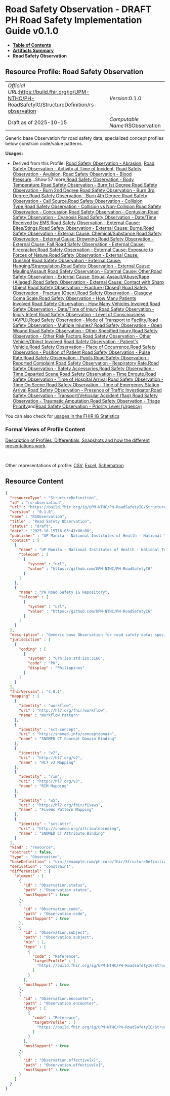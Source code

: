 # Road Safety Observation - DRAFT PH Road Safety Implementation Guide v0.1.0

* [**Table of Contents**](toc.md)
* [**Artifacts Summary**](artifacts.md)
* **Road Safety Observation**

## Resource Profile: Road Safety Observation 

| | |
| :--- | :--- |
| *Official URL*:https://build.fhir.org/ig/UPM-NTHC/PH-RoadSafetyIG/StructureDefinition/rs-observation | *Version*:0.1.0 |
| Draft as of 2025-10-15 | *Computable Name*:RSObservation |

 
Generic base Observation for road safety data; specialized concept profiles below constrain code/value patterns. 

**Usages:**

* Derived from this Profile: [Road Safety Observation - Abrasion](StructureDefinition-rs-observation-abrasion.md), [Road Safety Observation - Activity at Time of Incident](StructureDefinition-rs-observation-activity-at-incident.md), [Road Safety Observation - Avulsion](StructureDefinition-rs-observation-avulsion.md), [Road Safety Observation - Blood Pressure](StructureDefinition-rs-observation-blood-pressure.md)...Show 57 more,[Road Safety Observation - Body Temperature](StructureDefinition-rs-observation-body-temperature.md),[Road Safety Observation - Burn 1st Degree](StructureDefinition-rs-observation-burn-1st.md),[Road Safety Observation - Burn 2nd Degree](StructureDefinition-rs-observation-burn-2nd.md),[Road Safety Observation - Burn 3rd Degree](StructureDefinition-rs-observation-burn-3rd.md),[Road Safety Observation - Burn 4th Degree](StructureDefinition-rs-observation-burn-4th.md),[Road Safety Observation - Call Source](StructureDefinition-rs-observation-call-source.md),[Road Safety Observation - Collision Type](StructureDefinition-rs-observation-collision-type.md),[Road Safety Observation - Collision vs Non-Collision](StructureDefinition-rs-observation-collision-vs-noncollision.md),[Road Safety Observation - Concussion](StructureDefinition-rs-observation-concussion.md),[Road Safety Observation - Contusion](StructureDefinition-rs-observation-contusion.md),[Road Safety Observation - Cyanosis](StructureDefinition-rs-observation-cyanosis.md),[Road Safety Observation - Date/Time Received by EMS](StructureDefinition-rs-observation-date-received.md),[Road Safety Observation - External Cause: Bites/Stings](StructureDefinition-rs-observation-ec-bites-stings.md),[Road Safety Observation - External Cause: Burns](StructureDefinition-rs-observation-ec-burns.md),[Road Safety Observation - External Cause: Chemical/Substance](StructureDefinition-rs-observation-ec-chemical.md),[Road Safety Observation - External Cause: Drowning](StructureDefinition-rs-observation-ec-drowning.md),[Road Safety Observation - External Cause: Fall](StructureDefinition-rs-observation-ec-fall.md),[Road Safety Observation - External Cause: Firecracker](StructureDefinition-rs-observation-ec-firecracker.md),[Road Safety Observation - External Cause: Exposure to Forces of Nature](StructureDefinition-rs-observation-ec-forces-of-nature.md),[Road Safety Observation - External Cause: Gunshot](StructureDefinition-rs-observation-ec-gunshot.md),[Road Safety Observation - External Cause: Hanging/Strangulation](StructureDefinition-rs-observation-ec-hanging-strangulation.md),[Road Safety Observation - External Cause: Mauling/Assault](StructureDefinition-rs-observation-ec-mauling-assault.md),[Road Safety Observation - External Cause: Other](StructureDefinition-rs-observation-ec-other.md),[Road Safety Observation - External Cause: Sexual Assault/Abuse/Rape (Alleged)](StructureDefinition-rs-observation-ec-sexual-assault.md),[Road Safety Observation - External Cause: Contact with Sharp Object](StructureDefinition-rs-observation-ec-sharp-object.md),[Road Safety Observation - Fracture (Closed)](StructureDefinition-rs-observation-fracture-closed.md),[Road Safety Observation - Fracture (Open)](StructureDefinition-rs-observation-fracture-open.md),[Road Safety Observation - Glasgow Coma Scale](StructureDefinition-rs-observation-gcs.md),[Road Safety Observation - How Many Patients Involved](StructureDefinition-rs-observation-how-many-patients.md),[Road Safety Observation - How Many Vehicles Involved](StructureDefinition-rs-observation-how-many-vehicles.md),[Road Safety Observation - Date/Time of Injury](StructureDefinition-rs-observation-injury-datetime.md),[Road Safety Observation - Injury Intent](StructureDefinition-rs-observation-injury-intent.md),[Road Safety Observation - Level of Consciousness (AVPU)](StructureDefinition-rs-observation-level-of-consciousness.md),[Road Safety Observation - Mode of Transport to Facility](StructureDefinition-rs-observation-mode-of-transport.md),[Road Safety Observation - Multiple Injuries?](StructureDefinition-rs-observation-multiple-injuries.md),[Road Safety Observation - Open Wound](StructureDefinition-rs-observation-open-wound.md),[Road Safety Observation - Other Specified Injury](StructureDefinition-rs-observation-other-injury.md),[Road Safety Observation - Other Risk Factors](StructureDefinition-rs-observation-other-risk-factors.md),[Road Safety Observation - Other Vehicle/Object Involved](StructureDefinition-rs-observation-other-vehicle.md),[Road Safety Observation - Patient's Vehicle](StructureDefinition-rs-observation-patients-vehicle.md),[Road Safety Observation - Place of Occurrence](StructureDefinition-rs-observation-place-of-occurrence.md),[Road Safety Observation - Position of Patient](StructureDefinition-rs-observation-position-of-patient.md),[Road Safety Observation - Pulse Rate](StructureDefinition-rs-observation-pulse-rate.md),[Road Safety Observation - Pupils](StructureDefinition-rs-observation-pupils.md),[Road Safety Observation - Reported Complaint](StructureDefinition-rs-observation-reported-complaint.md),[Road Safety Observation - Respiratory Rate](StructureDefinition-rs-observation-respiratory-rate.md),[Road Safety Observation - Safety Accessories](StructureDefinition-rs-observation-safety-accessories.md),[Road Safety Observation - Time Departed Scene](StructureDefinition-rs-observation-time-departed.md),[Road Safety Observation - Time Enroute](StructureDefinition-rs-observation-time-enroute.md),[Road Safety Observation - Time of Hospital Arrival](StructureDefinition-rs-observation-time-hospital-arrival.md),[Road Safety Observation - Time On Scene](StructureDefinition-rs-observation-time-on-scene.md),[Road Safety Observation - Time of Emergency Station Arrival](StructureDefinition-rs-observation-time-station-arrival.md),[Road Safety Observation - Presence of Traffic Investigator](StructureDefinition-rs-observation-traffic-investigator.md),[Road Safety Observation - Transport/Vehicular Accident (flag)](StructureDefinition-rs-observation-transport-vehicular-flag.md),[Road Safety Observation - Traumatic Amputation](StructureDefinition-rs-observation-traumatic-amputation.md),[Road Safety Observation - Triage Priority](StructureDefinition-rs-observation-triage-priority.md)and[Road Safety Observation - Priority Level (Urgency)](StructureDefinition-rs-observation-urgency.md)

You can also check for [usages in the FHIR IG Statistics](https://packages2.fhir.org/xig/example.fhir.ph.roadsafety|current/StructureDefinition/rs-observation)

### Formal Views of Profile Content

 [Description of Profiles, Differentials, Snapshots and how the different presentations work](http://build.fhir.org/ig/FHIR/ig-guidance/readingIgs.html#structure-definitions). 

 

Other representations of profile: [CSV](StructureDefinition-rs-observation.csv), [Excel](StructureDefinition-rs-observation.xlsx), [Schematron](StructureDefinition-rs-observation.sch) 



## Resource Content

```json
{
  "resourceType" : "StructureDefinition",
  "id" : "rs-observation",
  "url" : "https://build.fhir.org/ig/UPM-NTHC/PH-RoadSafetyIG/StructureDefinition/rs-observation",
  "version" : "0.1.0",
  "name" : "RSObservation",
  "title" : "Road Safety Observation",
  "status" : "draft",
  "date" : "2025-10-15T16:03:41+00:00",
  "publisher" : "UP Manila - National Institutes of Health - National Telehealth Center",
  "contact" : [
    {
      "name" : "UP Manila - National Institutes of Health - National Telehealth Center",
      "telecom" : [
        {
          "system" : "url",
          "value" : "https://github.com/UPM-NTHC/PH-RoadSafetyIG"
        }
      ]
    },
    {
      "name" : "PH Road Safety IG Repository",
      "telecom" : [
        {
          "system" : "url",
          "value" : "https://github.com/UPM-NTHC/PH-RoadSafetyIG"
        }
      ]
    }
  ],
  "description" : "Generic base Observation for road safety data; specialized concept profiles below constrain code/value patterns.",
  "jurisdiction" : [
    {
      "coding" : [
        {
          "system" : "urn:iso:std:iso:3166",
          "code" : "PH",
          "display" : "Philippines"
        }
      ]
    }
  ],
  "fhirVersion" : "4.0.1",
  "mapping" : [
    {
      "identity" : "workflow",
      "uri" : "http://hl7.org/fhir/workflow",
      "name" : "Workflow Pattern"
    },
    {
      "identity" : "sct-concept",
      "uri" : "http://snomed.info/conceptdomain",
      "name" : "SNOMED CT Concept Domain Binding"
    },
    {
      "identity" : "v2",
      "uri" : "http://hl7.org/v2",
      "name" : "HL7 v2 Mapping"
    },
    {
      "identity" : "rim",
      "uri" : "http://hl7.org/v3",
      "name" : "RIM Mapping"
    },
    {
      "identity" : "w5",
      "uri" : "http://hl7.org/fhir/fivews",
      "name" : "FiveWs Pattern Mapping"
    },
    {
      "identity" : "sct-attr",
      "uri" : "http://snomed.org/attributebinding",
      "name" : "SNOMED CT Attribute Binding"
    }
  ],
  "kind" : "resource",
  "abstract" : false,
  "type" : "Observation",
  "baseDefinition" : "urn://example.com/ph-core/fhir/StructureDefinition/ph-core-observation",
  "derivation" : "constraint",
  "differential" : {
    "element" : [
      {
        "id" : "Observation.status",
        "path" : "Observation.status",
        "mustSupport" : true
      },
      {
        "id" : "Observation.code",
        "path" : "Observation.code",
        "mustSupport" : true
      },
      {
        "id" : "Observation.subject",
        "path" : "Observation.subject",
        "min" : 1,
        "type" : [
          {
            "code" : "Reference",
            "targetProfile" : [
              "https://build.fhir.org/ig/UPM-NTHC/PH-RoadSafetyIG/StructureDefinition/rs-patient"
            ]
          }
        ],
        "mustSupport" : true
      },
      {
        "id" : "Observation.encounter",
        "path" : "Observation.encounter",
        "type" : [
          {
            "code" : "Reference",
            "targetProfile" : [
              "https://build.fhir.org/ig/UPM-NTHC/PH-RoadSafetyIG/StructureDefinition/rs-encounter"
            ]
          }
        ],
        "mustSupport" : true
      },
      {
        "id" : "Observation.effective[x]",
        "path" : "Observation.effective[x]",
        "mustSupport" : true
      }
    ]
  }
}

```
